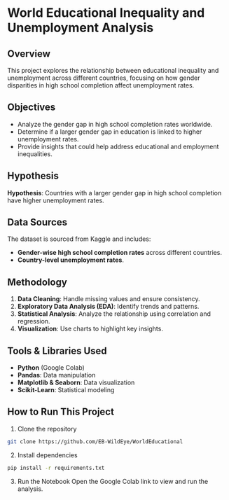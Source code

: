 # World Educational Inequality and Unemployment Analysis



## Overview

This project explores the relationship between educational inequality and unemployment across different countries, focusing on how gender disparities in high school completion affect unemployment rates.



## Objectives

- Analyze the gender gap in high school completion rates worldwide.
- Determine if a larger gender gap in education is linked to higher unemployment rates.
- Provide insights that could help address educational and employment inequalities.



## Hypothesis

**Hypothesis**: Countries with a larger gender gap in high school completion have higher unemployment rates.



## Data Sources

The dataset is sourced from Kaggle and includes:

- **Gender-wise high school completion rates** across different countries.
- **Country-level unemployment rates**.



## Methodology

1. **Data Cleaning**: Handle missing values and ensure consistency.
2. **Exploratory Data Analysis (EDA)**: Identify trends and patterns.
3. **Statistical Analysis**: Analyze the relationship using correlation and regression.
4. **Visualization**: Use charts to highlight key insights.



## Tools & Libraries Used

- **Python** (Google Colab)
- **Pandas**: Data manipulation
- **Matplotlib & Seaborn**: Data visualization
- **Scikit-Learn**: Statistical modeling



## How to Run This Project


1. Clone the repository
```sh
git clone https://github.com/EB-WildEye/WorldEducational
```

2. Install dependencies
```sh
pip install -r requirements.txt
```

3. Run the Notebook
Open the Google Colab link to view and run the analysis.
